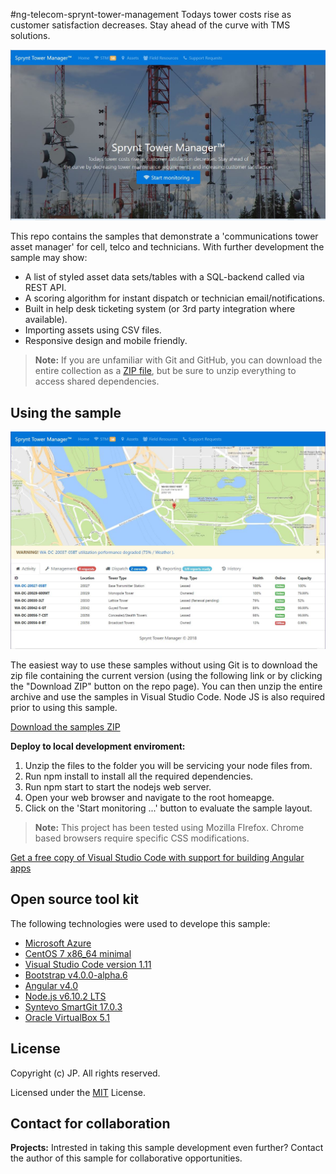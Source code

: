 #ng-telecom-sprynt-tower-management
Todays tower costs rise as customer satisfaction decreases. Stay ahead of the curve with TMS solutions.

![Screen shot](https://github.com/185SE14THST/ng-telecom-sprynt-tower-management/blob/master/sample.jpg "Sample #1")

This repo contains the samples that demonstrate a 'communications tower asset manager' for cell, telco and technicians. With further development the sample may show:
* A list of styled asset data sets/tables with a SQL-backend called via REST API.
* A scoring algorithm for instant dispatch or technician email/notifications.
* Built in help desk ticketing system (or 3rd party integration where available).
* Importing assets using CSV files.
* Responsive design and mobile friendly.

> **Note:** If you are unfamiliar with Git and GitHub, you can download the entire collection as a 
> [ZIP file](https://github.com/185SE14THST/ng-military-psych-training-readiness/archive/master.zip), but be 
> sure to unzip everything to access shared dependencies. 

## Using the sample

![Screen shot](https://github.com/185SE14THST/ng-telecom-sprynt-tower-management/blob/master/sample3.jpg "Sample #3")

The easiest way to use these samples without using Git is to download the zip file containing the current version (using the following link or by clicking the "Download ZIP" button on the repo page). You can then unzip the entire archive and use the samples in Visual Studio Code. Node JS is also required prior to using this sample.

   [Download the samples ZIP](../../archive/master.zip)

   **Deploy to local development enviroment:** 
   1. Unzip the files to the folder you will be servicing your node files from.
   2. Run npm install to install all the required dependencies.   
   3. Run npm start to start the nodejs web server.
   4. Open your web browser and navigate to the root homeapge.
   5. Click on the 'Start monitoring ...' button to evaluate the sample layout.
   
> **Note:** This project has been tested using Mozilla FIrefox. Chrome based browsers require specific CSS modifications.

[Get a free copy of Visual Studio Code with support for building Angular apps](https://code.visualstudio.com/download)

## Open source tool kit
The following technologies were used to develope this sample:
* [Microsoft Azure](https://azure.microsoft.com/en-us/)
* [CentOS 7 x86_64 minimal](https://www.centos.org/)
* [Visual Studio Code version 1.11](https://code.visualstudio.com/)
* [Bootstrap v4.0.0-alpha.6](https://v4-alpha.getbootstrap.com/)
* [Angular v4.0](https://angular.io/)
* [Node.js v6.10.2 LTS](http://nodejs.com/)
* [Syntevo SmartGit 17.0.3](http://www.syntevo.com/smartgit/)
* [Oracle VirtualBox 5.1](https://www.virtualbox.org/)


## License

Copyright (c) JP. All rights reserved.

Licensed under the [MIT](LICENSE.txt) License.

## Contact for collaboration
**Projects:** Intrested in taking this sample development even further? Contact the author of this sample for collaborative opportunities.


